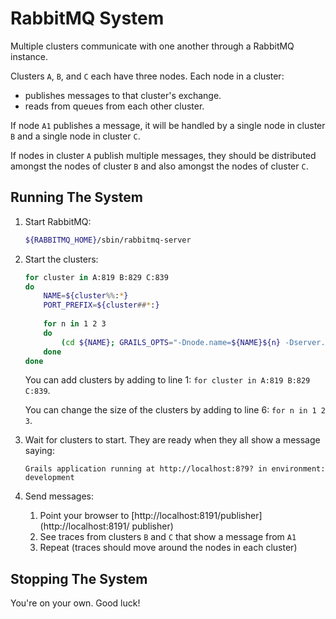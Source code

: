 # RabbitMQ System

Multiple clusters communicate with one another through a RabbitMQ instance.

Clusters `A`, `B`, and `C` each have three nodes.  Each node in a cluster:

- publishes messages to that cluster's exchange.
- reads from queues from each other cluster.

If node `A1` publishes a message, it will be handled by a single node in cluster `B` and a single node in cluster `C`.

If nodes in cluster `A` publish multiple messages, they should be distributed amongst the nodes of cluster `B` and also amongst the nodes of cluster `C`.

## Running The System

1. Start RabbitMQ:

   ``` bash
   ${RABBITMQ_HOME}/sbin/rabbitmq-server
   ```

1. Start the clusters:

   ``` bash
   for cluster in A:819 B:829 C:839
   do
       NAME=${cluster%%:*}
       PORT_PREFIX=${cluster##*:}
  
       for n in 1 2 3
       do
           (cd ${NAME}; GRAILS_OPTS="-Dnode.name=${NAME}${n} -Dserver.port=${PORT_PREFIX}${n}" ./gradlew bootRun) &
       done
   done
   ```

   You can add clusters by adding to line 1: `for cluster in A:819 B:829 C:839`.

   You can change the size of the clusters by adding to line 6: `for n in 1 2 3`.

1. Wait for clusters to start.  They are ready when they all show a message saying:

   ```
   Grails application running at http://localhost:8?9? in environment: development
   ```

1. Send messages:

    1. Point your browser to [http://localhost:8191/publisher](http://localhost:8191/    publisher)
    1. See traces from clusters `B` and `C` that show a message from `A1`
    1. Repeat (traces should move around the nodes in each cluster)

## Stopping The System

You're on your own.  Good luck!
